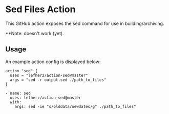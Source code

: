 # Sed Files Action

This GitHub action exposes the sed command for use in building/archiving.

**Note: doesn't work (yet).

## Usage

An example action config is displayed below:

```
action "sed" {
  uses = "lefherz/action-sed@master"
  args = "sed -r output.sed ./path_to_files"
}
```

```
- name: sed
  uses: lefherz/action-sed@master
  with:
    args: sed -ie "s/olddata/newdates/g" ./path_to_files"
```

